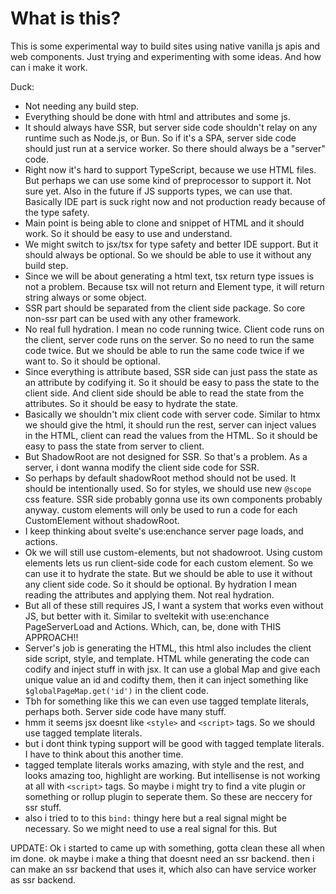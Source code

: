 # What is this?

This is some experimental way to build sites using native vanilla js apis and web components. Just trying and experimenting with some ideas. And how can i make it work.

Duck:

- Not needing any build step.
- Everything should be done with html and attributes and some js.
- It should always have SSR, but server side code shouldn't relay on any runtime such as Node.js, or Bun.
  So if it's a SPA, server side code should just run at a service worker. So there should always be a "server" code.
- Right now it's hard to support TypeScript, because we use HTML files. But perhaps we can use some kind of preprocessor to support it. Not sure yet. Also in the future if JS supports types, we can use that. Basically IDE part is suck right now and not production ready because of the type safety.
- Main point is being able to clone and snippet of HTML and it should work. So it should be easy to use and understand.
- We might switch to jsx/tsx for type safety and better IDE support. But it should always be optional. So we should be able to use it without any build step.
- Since we will be about generating a html text, tsx return type issues is not a problem. Because tsx will not return and Element type, it will return string always or some object.
- SSR part should be separated from the client side package. So core non-ssr part can be used with any other framework.
- No real full hydration. I mean no code running twice. Client code runs on the client, server code runs on the server. So no need to run the same code twice. But we should be able to run the same code twice if we want to. So it should be optional.
- Since everything is attribute based, SSR side can just pass the state as an attribute by codifying it. So it should be easy to pass the state to the client side. And client side should be able to read the state from the attributes. So it should be easy to hydrate the state.
- Basically we shouldn't mix client code with server code. Similar to htmx we should give the html, it should run the rest, server can inject values in the HTML, client can read the values from the HTML. So it should be easy to pass the state from server to client.
- But ShadowRoot are not designed for SSR. So that's a problem. As a server, i dont wanna modify the client side code for SSR.
- So perhaps by default shadowRoot method should not be used. It should be intentionally used. So for styles, we should use new `@scope` css feature. SSR side probably gonna use its own components probably anyway. custom elements will only be used to run a code for each CustomElement without shadowRoot.
- I keep thinking about svelte's use:enchance server page loads, and actions.
- Ok we will still use custom-elements, but not shadowroot. Using custom elements lets us run client-side code for each custom element. So we can use it to hydrate the state. But we should be able to use it without any client side code. So it should be optional. By hydration I mean reading the attributes and applying them. Not real hydration.
- But all of these still requires JS, I want a system that works even without JS, but better with it. Similar to sveltekit with use:enchance PageServerLoad and Actions. Which, can, be, done with THIS APPROACH!!
- Server's job is generating the HTML, this html also includes the client side script, style, and template. HTML while generating the code can codify and inject stuff in with jsx. It can use a global Map and give each unique value an id and codifty them, then it can inject something like `$globalPageMap.get('id')` in the client code.
- Tbh for something like this we can even use tagged template literals, perhaps both. Server side code have many stuff.
- hmm it seems jsx doesnt like `<style>` and `<script>` tags. So we should use tagged template literals.
- but i dont think typing support will be good with tagged template literals. I have to think about this another time.
- tagged template literals works amazing, with style and the rest, and looks amazing too, highlight are working. But intellisense is not working at all with `<script>` tags. So maybe i might try to find a vite plugin or something or rollup plugin to seperate them. So these are neccery for ssr stuff.
- also i tried to to this `bind:` thingy here but a real signal might be necessary. So we might need to use a real signal for this. But

UPDATE:
Ok i started to came up with something, gotta clean these all when im done.
ok maybe i make a thing that doesnt need an ssr backend.
then i can make an ssr backend that uses it, which also can have service worker as ssr backend.
